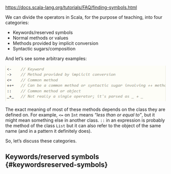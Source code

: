 https://docs.scala-lang.org/tutorials/FAQ/finding-symbols.html

We can divide the operators in Scala, for the purpose of teaching, into four categories:

* Keywords/reserved symbols
* Normal methods or values
* Methods provided by implicit conversion
* Syntactic sugars/composition

And let’s see some arbitrary examples:

![](/assets/symbol.png)

The exact meaning of most of these methods depends on the class they are defined on. For example, `<=` on `Int` means _“less than or equal to”_, but it might mean something else in another class. `::` in an expression is probably the method of the class `List` but it can also refer to the object of the same name \(and in a pattern it definitely does\).

So, let’s discuss these categories.

## Keywords/reserved symbols {#keywordsreserved-symbols}



